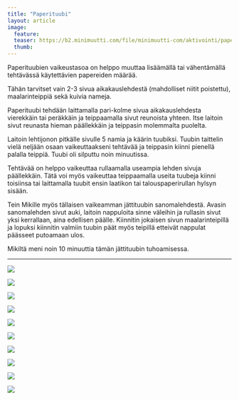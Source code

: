 ```yaml
---
title: "Paperituubi"
layout: article
image:
  feature:
  teaser: https://b2.minimuutti.com/file/minimuutti-com/aktivointi/paperituubi/DSC29173-245px.jpg
  thumb:
---
```


Paperituubien vaikeustasoa on helppo muuttaa lisäämällä tai vähentämällä tehtävässä käytettävien papereiden määrää.

Tähän tarvitset vain 2-3 sivua aikakauslehdestä (mahdolliset niitit poistettu), maalarinteippiä sekä kuivia nameja.

Paperituubi tehdään laittamalla pari-kolme sivua aikakauslehdesta vierekkäin tai peräkkäin ja teippaamalla sivut reunoista yhteen. Itse laitoin sivut reunasta hieman päällekkäin ja teippasin molemmalta puolelta.

Laitoin lehtijonon pitkälle sivulle 5 namia ja käärin tuubiksi. Tuubin taittelin vielä neljään osaan vaikeuttaakseni tehtävää ja teippasin kiinni pienellä palalla teippiä. Tuubi oli silputtu noin minuutissa.

Tehtävää on helppo vaikeuttaa rullaamalla useampia lehden sivuja päällekkäin. Tätä voi myös vaikeuttaa teippaamalla useita tuubeja kiinni toisiinsa tai laittamalla tuubit ensin laatikon tai talouspaperirullan hylsyn sisään.

Tein Mikille myös tällaisen vaikeamman jättituubin sanomalehdestä. Avasin sanomalehden sivut auki, laitoin nappuloita sinne väleihin ja rullasin sivut yksi kerrallaan, aina edellisen päälle. Kiinnitin jokaisen sivun maalarinteipillä ja lopuksi kiinnitin valmiin tuubin päät myös teipillä etteivät nappulat päässeet putoamaan ulos.

Mikiltä meni noin 10 minuuttia tämän jättituubin tuhoamisessa.

---

[![](https://b2.minimuutti.com/file/minimuutti-com/aktivointi/paperituubi/DSC29139_2-800px.jpg)](https://dl.dropboxusercontent.com/sh/ea1wtnz7z734o12/AAC0HKq-8P7BIUmmW7KM3Axba/aktivointi/paperituubi/DSC29139_2.jpg)

[![](https://b2.minimuutti.com/file/minimuutti-com/aktivointi/paperituubi/DSC29140_2-800px.jpg)](https://dl.dropboxusercontent.com/sh/ea1wtnz7z734o12/AAD5fSJTEQtLDSsxZ5s94NQUa/aktivointi/paperituubi/DSC29140_2.jpg)

[![](https://b2.minimuutti.com/file/minimuutti-com/aktivointi/paperituubi/DSC29142_2-800px.jpg)](https://dl.dropboxusercontent.com/sh/ea1wtnz7z734o12/AADO_MH5-r84IgHcYABANhsqa/aktivointi/paperituubi/DSC29142_2.jpg)

[![](https://b2.minimuutti.com/file/minimuutti-com/aktivointi/paperituubi/DSC29144_2-800px.jpg)](https://dl.dropboxusercontent.com/sh/ea1wtnz7z734o12/AACuCJmbUSeH5hcvKQRcjKrva/aktivointi/paperituubi/DSC29144_2.jpg)

[![](https://b2.minimuutti.com/file/minimuutti-com/aktivointi/paperituubi/DSC29173_2-800px.jpg)](https://dl.dropboxusercontent.com/sh/ea1wtnz7z734o12/AADDGYJfhuAZ7jS0vDZyVaHwa/aktivointi/paperituubi/DSC29173_2.jpg)

[![](https://b2.minimuutti.com/file/minimuutti-com/aktivointi/paperituubi/DS01685-800px.jpg)](https://dl.dropboxusercontent.com/sh/ea1wtnz7z734o12/AADWPbwLLO6kAKalBOu6X7ANa/aktivointi/paperituubi/DS01685.jpg)

[![](https://b2.minimuutti.com/file/minimuutti-com/aktivointi/paperituubi/DS01693-800px.jpg)](https://dl.dropboxusercontent.com/sh/ea1wtnz7z734o12/AABwrt7Ct3e21m3y9OTZRvXwa/aktivointi/paperituubi/DS01693.jpg)

[![](https://b2.minimuutti.com/file/minimuutti-com/aktivointi/paperituubi/DS01711-800px.jpg)](https://dl.dropboxusercontent.com/sh/ea1wtnz7z734o12/AAA-Ip4tBJ3oLepZUrV76zTwa/aktivointi/paperituubi/DS01711.jpg)

[![](https://b2.minimuutti.com/file/minimuutti-com/aktivointi/paperituubi/DS01780-800px.jpg)](https://dl.dropboxusercontent.com/sh/ea1wtnz7z734o12/AAB0vE8Lqkg3McDovS3ICMoPa/aktivointi/paperituubi/DS01780.jpg)

[![](https://b2.minimuutti.com/file/minimuutti-com/aktivointi/paperituubi/DS01781-800px.jpg)](https://dl.dropboxusercontent.com/sh/ea1wtnz7z734o12/AADxsvVUQ5iRjh1hWHgzEyxVa/aktivointi/paperituubi/DS01781.jpg)
